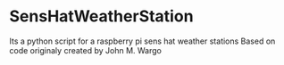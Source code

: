 # SensHatWeatherStation
Its a python script for a raspberry pi sens hat weather stations
Based on code originaly created by John M. Wargo
